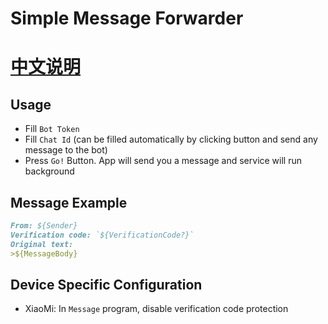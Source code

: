 # Simple Message Forwarder
# [中文说明](./README_CN.MD)
## Usage
- Fill `Bot Token`
- Fill `Chat Id` (can be filled automatically by clicking button and send any message to the bot)
- Press `Go!` Button. App will send you a message and service will run background

## Message Example
```Markdown
From: ${Sender}
Verification code: `${VerificationCode?}`
Original text:
>${MessageBody}
```

## Device Specific Configuration
- XiaoMi: In `Message` program, disable verification code protection